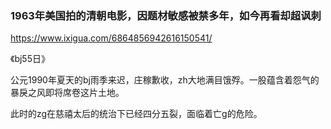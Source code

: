 ### 1963年美国拍的清朝电影，因题材敏感被禁多年，如今再看却超讽刺
https://www.ixigua.com/6864856942616150541/

《bj55日》

公元1990年夏天的bj雨季来迟，庄稼歉收，zh大地满目饿殍。一股蕴含着怨气的暴戾之风即将席卷这片土地。

此时的zg在慈禧太后的统治下已经四分五裂，面临着亡g的危险。
